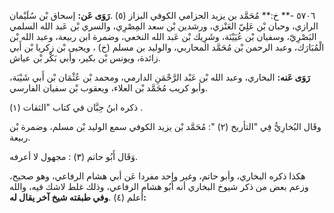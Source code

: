 ٥٧٠٦ -** خ:** مُحَمَّد بن يزيد الحزامي الكوفي البزاز (٥) .**رَوَى عَن:** إسحاق بْن سُلَيْمان الرازي، وحبان بْن عَلِيّ العَنْزي، ورشدين بْن سعد المِصْرِي، والسري بْن عَبد الله السلمي البَصْرِيّ، وسفيان بْن عُيَيْنَة، وشَرِيك بْن عَبد الله النخعي، وضمرة ابن ربيعة، وعبد الله بْن الْمُبَارَك، وعبد الرحمن بْن مُحَمَّد المحاربي، والوليد بن مسلم (خ) ، ويحيى بْن زكريا بْن أَبي زائدة، ويونس بْن بكير، وأبي بَكْر بْن عياش.

**رَوَى عَنه:** البخاري، وعبد الله بْن عَبْد الرَّحْمَنِ الدارمي، ومحمد بْن عُثْمَان بْن أَبي شَيْبَة، وأبو كريب مُحَمَّد بْن العلاء، ويعقوب بْن سفيان الفارسي.

ذكره ابنُ حِبَّان في كتاب "الثقات (١) .

وقَال البُخارِيُّ فِي "التأريخ (٢) ": مُحَمَّد بْن يزيد الكوفي سمع الوليد بْن مسلم، وضمرة بْن ربيعة.

وَقَال أَبُو حاتم (٣) : مجهول لا أعرفه.

هكذا ذكره البخاري، وأبو حاتم، وغير واحد مفردا عَن أبي هشام الرفاعي، وهو صحيح، وزعم بعض من ذكر شيوخ البخاري أنه أَبُو هشام الرفاعي، وذلك غلط لاشك فيه، والله أعلم (٤) .**وفي طبقته شيخ آخر يقال له:**